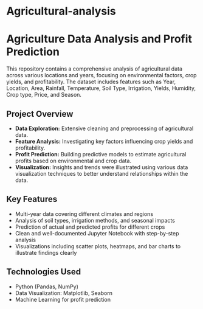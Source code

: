 # Agricultural-analysis
# Agriculture Data Analysis and Profit Prediction

This repository contains a comprehensive analysis of agricultural data across various locations and years, focusing on environmental factors, crop yields, and profitability. The dataset includes features such as Year, Location, Area, Rainfall, Temperature, Soil Type, Irrigation, Yields, Humidity, Crop type, Price, and Season.

## Project Overview

- **Data Exploration:** Extensive cleaning and preprocessing of agricultural data.
- **Feature Analysis:** Investigating key factors influencing crop yields and profitability.
- **Profit Prediction:** Building predictive models to estimate agricultural profits based on environmental and crop data.
- **Visualization:** Insights and trends were illustrated using various data visualization techniques to better understand relationships within the data.

## Key Features

- Multi-year data covering different climates and regions
- Analysis of soil types, irrigation methods, and seasonal impacts
- Prediction of actual and predicted profits for different crops
- Clean and well-documented Jupyter Notebook with step-by-step analysis
- Visualizations including scatter plots, heatmaps, and bar charts to illustrate findings clearly

## Technologies Used

- Python (Pandas, NumPy)
- Data Visualization: Matplotlib, Seaborn
- Machine Learning for profit prediction
